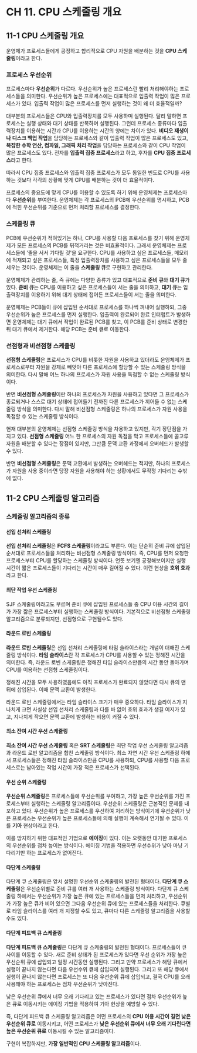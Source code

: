 # CH 11. CPU 스케줄링 개요

## 11-1 CPU 스케줄링 개요

운영체가 프로세스들에게 공정하고 합리적으로 CPU 자원을 배분하는 것을 **CPU 스케줄링**이라고 한다.

### 프로세스 우선순위

프로세스마다 **우선순위**가 다르다. 우선순위가 높은 프로세스란 빨리 처리해야하는 프로세스들을 의미한다. 우선순위가 높은 프로세스에는 대표적으로 입출력 작업이 많은 프로세스가 있다. 입출력 작업이 많은 프로세스를 먼저 실행하는 것이 왜 더 효율적일까?

대부분의 프로세스들은 CPU와 입출력장치를 모두 사용하며 실행된다. 달리 말하면 프로세스는 실행 상태와 대기 상태를 반복하며 실행된다. 그런데 프로세스 종류마다 입출력장치를 이용하는 시간과 CPU를 이용하는 시간의 양에는 차이가 있다. **비디오 재생이나 디스크 백업 작업**을 담당하는 프로세스와 같이 입출력 작업이 많은 프로세스도 있고, **복잡한 수학 연산, 컴파일, 그래픽 처리 작업**을 담당하는 프로세스와 같이 CPU 작업이 많은 프로세스도 있다. 전자를 **입출력 집중 프로세스**라고 하고, 후자를 **CPU 집중 프로세스**라고 한다.

따라서 CPU 집중 프로세스와 입출력 집중 프로세스가 모두 동일한 빈도로 CPU를 사용하는 것보다 각각의 상황에 맞게 CPU를 배분하는 것이 더 효율적이다.

프로세스의 중요도에 맞게 CPU를 이용할 수 있도록 하기 위해 운영체제는 프로세스마다 **우선순위**를 부여한다. 운영체제는 각 프로세스의 PCB에 우선순위를 명시하고, PCB에 적힌 우선순위를 기준으로 먼저 처리할 프로세스를 결정한다.

### 스케줄링 큐

PCB에 우선순위가 적혀있기는 하나, CPU를 사용할 다음 프로세스를 찾기 위해 운영체제가 모든 프로세스의 PCB를 뒤적거리는 것은 비효율적이다. 그래서 운영체제는 프로세스들에 '줄을 서서 기다릴 것'을 요구한다. CPU를 사용하고 싶은 프로세스들, 메모리에 적재되고 싶은 프로세스들, 특정 입출력장치를 사용하고 싶은 프로세스들을 모두 줄 세우는 것이다. 운영체제는 이 줄을 **스케줄링 큐**로 구현하고 관리한다.

운영체제가 관리하는 줄, 즉 큐에는 다양한 종류가 있고 대표적으로 **준비 큐**와 **대기 큐**가 있다. **준비 큐**는 CPU를 이용하고 싶은 프로세스들이 서는 줄을 의미하고, **대기 큐**는 입출력장치를 이용하기 위해 대기 상태에 접어든 프로세스들이 서는 줄을 의미한다.

운영체제는 PCB들이 큐에 삽입된 순서대로 프로세스를 하나씩 꺼내어 실행하되, 그중 우선순위가 높은 프로세스를 먼저 실행한다. 입출력이 완료되어 완료 인터럽트가 발생하면 운영체제는 대기 큐에서 작업이 완료된 PCB를 찾고, 이 PCB를 준비 상태로 변경한 뒤 대기 큐에서 제거한다. 해당 PCB는 준비 큐로 이동한다.

### 선점형과 비선점형 스케줄링

**선점형 스케줄링**은 프로세스가 CPU를 비롯한 자원을 사용하고 있더라도 운영체제가 프로세스로부터 자원을 강제로 빼앗아 다른 프로세스에 할당할 수 있는 스케줄링 방식을 의미한다. 다시 말해 어느 하나의 프로세스가 자원 사용을 독점할 수 없는 스케줄링 방식이다.

반면 **비선점형 스케줄링**이란 하나의 프로세스가 자원을 사용하고 있다면 그 프로세스가 종료되거나 스스로 대기 상태에 접어들기 전까진 다른 프로세스가 끼어들 수 없는 스케줄링 방식을 의미한다. 다시 말해 비선점형 스케줄링은 하나의 프로세스가 자원 사용을 독점할 수 있는 스케줄링 방식이다.

현재 대부분의 운영체제는 선점형 스케줄링 방식을 차용하고 있지만, 각기 장단점을 가지고 있다. **선점형 스케줄링** 어느 한 프로세스의 자원 독점을 막고 프로세스들에 골고루 자원을 배분할 수 있다는 장점이 있지만, 그만큼 문맥 교환 과정에서 오버헤드가 발생할 수 있다.

반면 **비선점형 스케줄링**은 문맥 교환에서 발생하는 오버헤드는 적지만, 하나의 프로세스가 자원을 사용 중이라면 당장 자원을 사용해야 하는 상황에서도 무작정 기다리는 수밖에 없다.

## 11-2 CPU 스케줄링 알고리즘

### 스케줄링 알고리즘의 종류

#### 선입 선처리 스케줄링

**선입 선처리 스케줄링**은 **FCFS 스케줄링**이라고도 부른다. 이는 단순히 준비 큐에 삽입된 순서대로 프로세스들을 처리하는 비선점형 스케줄링 방식이다. 즉, CPU를 먼저 요청한 프로세스부터 CPU를 할당하는 스케줄링 방식이다. 언뜻 보기엔 공정해보이지만 실행 시간이 짧은 프로세스들이 기다리는 시간이 매우 길어질 수 있다. 이런 현상을 **호위 효과**라고 한다.

#### 최단 작업 우선 스케줄링

SJF 스케줄링이라고도 부르며 준비 큐에 삽입된 프로세스들 중 CPU 이용 시간의 길이가 가장 짧은 프로세스부터 실행하는 스케줄링 방식이다. 기본적으로 비선점형 스케줄링 알고리즘으로 분류되지만, 선점형으로 구현될수도 있다.

#### 라운드 로빈 스케줄링

**라운드 로빈 스케줄링**은 선입 선처리 스케줄링에 타임 슬라이스라는 개념이 더해진 스케줄링 방식이다. **타임 슬라이스**란 각 프로세스가 CPU를 사용할 수 있는 정해진 시간을 의미한다. 즉, 라운드 로빈 스케줄링은 정해진 타임 슬라이스만큼의 시간 동안 돌아가며 CPU를 이용하는 선점형 스케줄링이다.

정해진 시간을 모두 사용하였음에도 아직 프로세스가 완료되지 않았다면 다시 큐의 맨 뒤에 삽입된다. 이때 문맥 교환이 발생한다.

라운드 로빈 스케줄링에서는 타임 슬라이스 크기가 매우 중요하다. 타임 슬라이스가 지나치게 크면 사실상 선입 선처리 스케줄링과 다를 바 없어 호위 효과가 생길 여지가 있고, 지나치게 작으면 문맥 교환에 발생하는 비용이 커질 수 있다.

#### 최소 잔여 시간 우선 스케줄링

**최소 잔여 시간 우선 스케줄링** 혹은 **SRT 스케줄링**은 최단 작업 우선 스케줄링 알고리즘과 라운드 로빈 알고리즘을 합친 스케줄링 방식이다. 최소 자연 시간 우선 스케줄링 하에서 프로세스들은 정해진 타임 슬라이스만큼 CPU를 사용하되, CPU를 사용할 다음 프로세스로는 남아있는 작업 시간이 가장 적은 프로세스가 선택된다.

#### 우선 순위 스케줄링

**우선순위 스케줄링**은 프로세스들에 우선순위를 부여하고, 가장 높은 우선순위를 가진 프로세스부터 실행하는 스케줄링 알고리즘이다. 우선순위 스케줄링은 근본적인 문제를 내포하고 있다. 우선순위가 높은 프로세스를 우선하여 처리하는 방식이기에 우선순위가 낮은 프로세스는 우선순위가 높은 프로세스들에 의해 실행이 계속해서 연기될 수 있다. 이를 **기아** 현상이라고 한다.

이를 방지하기 위한 대표적인 기법으로 **에이징**이 있다. 이는 오랫동안 대기한 프로세스의 우선순위를 점차 높이는 방식이다. 에이징 기법을 적용하면 우선수위가 낮아 마냥 기다리기만 하는 프로세스가 없어진다.

#### 다단계 스케줄링

다단계 큐 스케줄링은 앞서 설명한 우선순위 스케줄링의 발전된 형태이다. **다단계 큐 스케줄링**은 우선순위별로 준비 큐를 여러 개 사용하는 스케줄링 방식이다. 다단계 큐 스케줄링 하에서는 우선순위가 가장 높은 큐에 있는 프로세스들을 먼저 처리하고, 우선순위가 가장 높은 큐가 비어 있으면 그다음 우선순위 큐에 있는 프로세스들을 처리한다. 큐별로 타임 슬라이스를 여러 개 지정할 수도 있고, 큐마다 다른 스케줄링 알고리즘을 사용할 수도 있다.

#### 다단계 피드백 큐 스케줄링

**다단계 피드백 큐 스케줄링**은 다단계 큐 스케줄링의 발전된 형태이다. 프로세스들이 큐 사이를 이동할 수 있다. 새로 준비 상태가 된 프로세스가 있다면 우선 순위가 가장 높은 우선순위 큐에 삽입되고 일정 시간동안 실행된다. 그리고 만약 프로세스가 해당 큐에서 실행이 끝나지 않는다면 다음 우선수위 큐에 삽입되어 실행된다. 그리고 또 해당 큐에서 실행이 끝나지 않는다면 프로세스는 또 다음 우선순위 큐에 삽입되고, 결국 CPU를 오래 사용해야 하는 프로세스는 점차 우선순위가 낮아진다.

낮은 우선순위 큐에서 너무 오래 기다리고 있는 프로세스가 있다면 점차 우선순위가 높은 큐로 이동시키는 에이징 기법을 적용하여 기아 현상을 예방할 수 있다.

즉, 다단계 피드백 큐 스케줄링 알고리즘은 어떤 프로세스의 **CPU 이용 시간이 길면 낮은 우선순위 큐로** 이동시키고, 어떤 프로세스가 **낮은 우선순위 큐에서 너무 오래 기다린다면 높은 우선순위 큐로** 이동시킬 수 있는 알고리즘이다.

구현이 복잡하지만, **가장 일반적인 CPU 스케줄링 알고리즘**이다.
